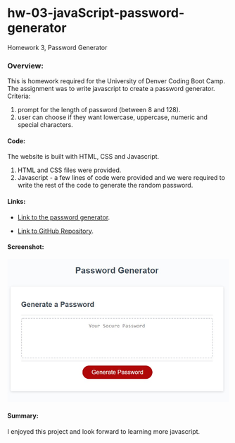 # hw-03-javaScript-password-generator
Homework 3, Password Generator
### Overview:
This is homework required for the University of Denver Coding Boot Camp.  The assignment was to write javascript to create a password generator.
Criteria:
1. prompt for the length of password (between 8 and 128).
2. user can choose if they want lowercase, uppercase, numeric and special characters. 


#### Code: 
The website is built with HTML, CSS and Javascript. 
1. HTML and CSS files were provided. 
2. Javascript - a few lines of code were provided and we were required to write the rest of the code to generate the random password. 


#### Links:

- [Link to the password generator](https://markraud.github.io/hw-03-javascript-password-generator/).

- [Link to GitHub Repository](https://github.com/markraud/hw-03-javascript-password-generator).



#### Screenshot:

![top of the site](pass-gen.jpg "Password Generator")

#### Summary:

I enjoyed this project and look forward to learning more javascript. 


